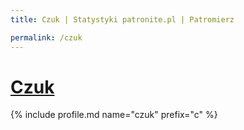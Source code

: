 ```yaml
---
title: Czuk | Statystyki patronite.pl | Patromierz

permalink: /czuk
---
```


# [Czuk](https://patronite.pl/czuk)

{% include profile.md name="czuk" prefix="c" %}
